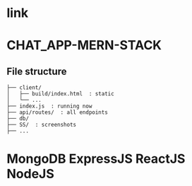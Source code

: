 # link

# CHAT_APP-MERN-STACK

## File structure

    ├── client/
    │   ├── build/index.html  : static
    │   └── ...
    ├── index.js  : running now
    ├── api/routes/  : all endpoints
    ├── db/
    ├── SS/  : screenshots
    ├── ...

# MongoDB ExpressJS ReactJS NodeJS

